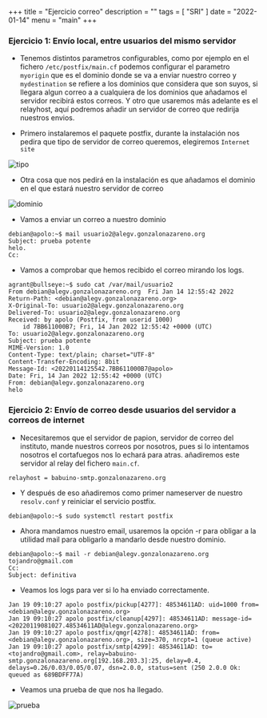 +++
title = "Ejercicio correo"
description = ""
tags = [
    "SRI"
]
date = "2022-01-14"
menu = "main"
+++

### Ejercicio 1: Envío local, entre usuarios del mismo servidor

* Tenemos distintos parametros configurables, como por ejemplo en el fichero `/etc/postfix/main.cf` podemos configurar el parametro `myorigin` que es el dominio donde se va a enviar nuestro correo y `mydestination` se refiere a los dominios que considera que son suyos, si llegara algun correo a a cualquiera de los dominios que añadamos el servidor recibirá estos correos. Y otro que usaremos más adelante es el relayhost, aquí podremos añadir un servidor de correo que redirija nuestros envios.

* Primero instalaremos el paquete postfix, durante la instalación nos pedira que tipo de servidor de correo queremos, elegiremos `Internet site`

![tipo](/ejercicio_correo/1.png)

* Otra cosa que nos pedirá en la instalación es que añadamos el dominio en el que estará nuestro servidor de correo

![dominio](/ejercicio_correo/2.png)

* Vamos a enviar un correo a nuestro dominio

~~~
debian@apolo:~$ mail usuario2@alegv.gonzalonazareno.org
Subject: prueba potente
helo.
Cc:
~~~

* Vamos a comprobar que hemos recibido el correo mirando los logs.

~~~
agrant@bullseye:~$ sudo cat /var/mail/usuario2 
From debian@alegv.gonzalonazareno.org  Fri Jan 14 12:55:42 2022
Return-Path: <debian@alegv.gonzalonazareno.org>
X-Original-To: usuario2@alegv.gonzalonazareno.org
Delivered-To: usuario2@alegv.gonzalonazareno.org
Received: by apolo (Postfix, from userid 1000)
	id 7BB611000B7; Fri, 14 Jan 2022 12:55:42 +0000 (UTC)
To: usuario2@alegv.gonzalonazareno.org
Subject: prueba potente
MIME-Version: 1.0
Content-Type: text/plain; charset="UTF-8"
Content-Transfer-Encoding: 8bit
Message-Id: <20220114125542.7BB611000B7@apolo>
Date: Fri, 14 Jan 2022 12:55:42 +0000 (UTC)
From: debian@alegv.gonzalonazareno.org
helo
~~~

### Ejercicio 2: Envío de correo desde usuarios del servidor a correos de internet

* Necesitaremos que el servidor de papion, servidor de correo del instituto, mande nuestros correos por nosotros, pues si lo intentamos nosotros el cortafuegos nos lo echará para atras. añadiremos este servidor al relay del fichero `main.cf`.

~~~
relayhost = babuino-smtp.gonzalonazareno.org
~~~

* Y después de eso añadiremos como primer nameserver de nuestro `resolv.conf` y reiniciar el servicio postfix.

~~~
debian@apolo:~$ sudo systemctl restart postfix
~~~

* Ahora mandamos nuestro email, usaremos la opción -r para obligar a la utilidad mail para obligarlo a mandarlo desde nuestro dominio.

~~~
debian@apolo:~$ mail -r debian@alegv.gonzalonazareno.org tojandro@gmail.com
Cc: 
Subject: definitiva
~~~

* Veamos los logs para ver si lo ha enviado correctamente.

~~~
Jan 19 09:10:27 apolo postfix/pickup[4277]: 48534611AD: uid=1000 from=<debian@alegv.gonzalonazareno.org>
Jan 19 09:10:27 apolo postfix/cleanup[4297]: 48534611AD: message-id=<20220119081027.48534611AD@alegv.gonzalonazareno.org>
Jan 19 09:10:27 apolo postfix/qmgr[4278]: 48534611AD: from=<debian@alegv.gonzalonazareno.org>, size=370, nrcpt=1 (queue active)
Jan 19 09:10:27 apolo postfix/smtp[4299]: 48534611AD: to=<tojandro@gmail.com>, relay=babuino-smtp.gonzalonazareno.org[192.168.203.3]:25, delay=0.4, delays=0.26/0.03/0.05/0.07, dsn=2.0.0, status=sent (250 2.0.0 Ok: queued as 689BDFF77A)
~~~

* Veamos una prueba de que nos ha llegado.

![prueba](/ejercicio_correo/3.png)


